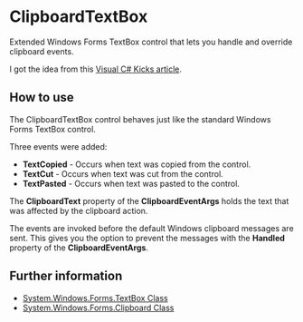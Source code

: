 # ClipboardTextBox
Extended Windows Forms TextBox control that lets you handle and override clipboard events.

I got the idea from this [Visual C# Kicks article](http://www.vcskicks.com/clipboard-textbox.php).

## How to use
The ClipboardTextBox control behaves just like the standard Windows Forms TextBox control. 

Three events were added:
  * __TextCopied__ - Occurs when text was copied from the control.
  * __TextCut__ - Occurs when text was cut from the control.
  * __TextPasted__ - Occurs when text was pasted to the control.
  
The __ClipboardText__ property of the __ClipboardEventArgs__ holds the text that was affected by the clipboard action.
  
The events are invoked before the default Windows clipboard messages are sent. This gives you the option to prevent the messages with the __Handled__ property of the __ClipboardEventArgs__.

## Further information
  * [System.Windows.Forms.TextBox Class](https://msdn.microsoft.com/en-us/library/system.windows.forms.textbox(v=vs.110).aspx)
  * [System.Windows.Forms.Clipboard Class](https://msdn.microsoft.com/en-us/library/system.windows.forms.clipboard(v=vs.110).aspx)

